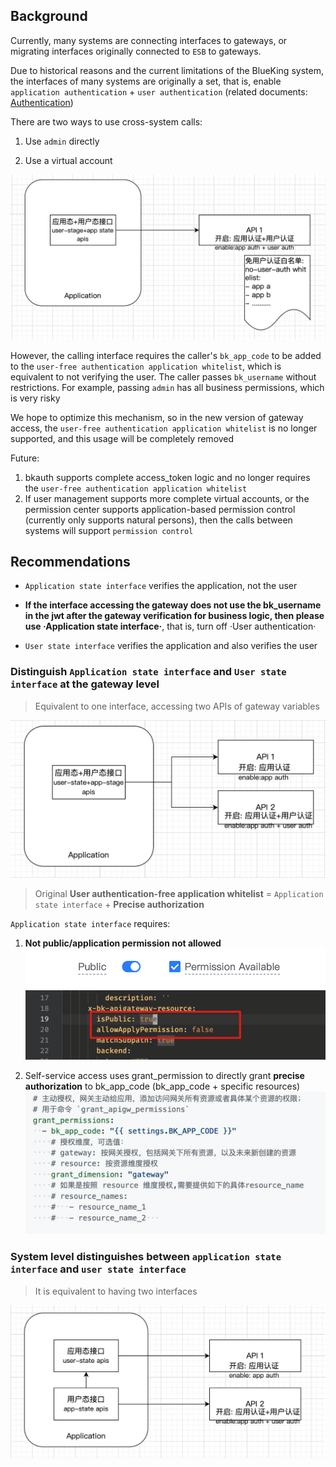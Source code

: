 ## Background

Currently, many systems are connecting interfaces to gateways, or migrating interfaces originally connected to `ESB` to gateways.

Due to historical reasons and the current limitations of the BlueKing system, the interfaces of many systems are originally a set, that is, enable `application authentication` + `user authentication` (related documents: [Authentication](./authorization.md))

There are two ways to use cross-system calls:

1. Use `admin` directly

2. Use a virtual account

![image.png](./media/app-and-user-state-api-01.png)

However, the calling interface requires the caller's `bk_app_code` to be added to the `user-free authentication application whitelist`, which is equivalent to not verifying the user. The caller passes `bk_username` without restrictions. For example, passing `admin` has all business permissions, which is very risky

We hope to optimize this mechanism, so in the new version of gateway access, the `user-free authentication application whitelist` is no longer supported, and this usage will be completely removed

Future:

1. bkauth supports complete access_token logic and no longer requires the `user-free authentication application whitelist`
2. If user management supports more complete virtual accounts, or the permission center supports application-based permission control (currently only supports natural persons), then the calls between systems will support `permission control`

## Recommendations

- `Application state interface` verifies the application, not the user

- **If the interface accessing the gateway does not use the bk_username in the jwt after the gateway verification for business logic, then please use ·Application state interface·**, that is, turn off ·User authentication·

- `User state interface` verifies the application and also verifies the user

### Distinguish `Application state interface` and `User state interface` at the gateway level

> Equivalent to one interface, accessing two APIs of gateway variables

![image.png](./media/app-and-user-state-api-02.png)

> Original **User authentication-free application whitelist** = `Application state interface` + **Precise authorization**

`Application state interface` requires:

1. **Not public/application permission not allowed**
![image.png](./media/app-and-user-state-api-03.png)
![image.png](./media/app-and-user-state-api-04.png)

2. Self-service access uses grant_permission to directly grant **precise authorization** to bk_app_code (bk_app_code + specific resources)
![image.png](./media/app-and-user-state-api-05.png)

### System level distinguishes between `application state interface` and `user state interface`

> It is equivalent to having two interfaces

![image.png](./media/app-and-user-state-api-06.png)